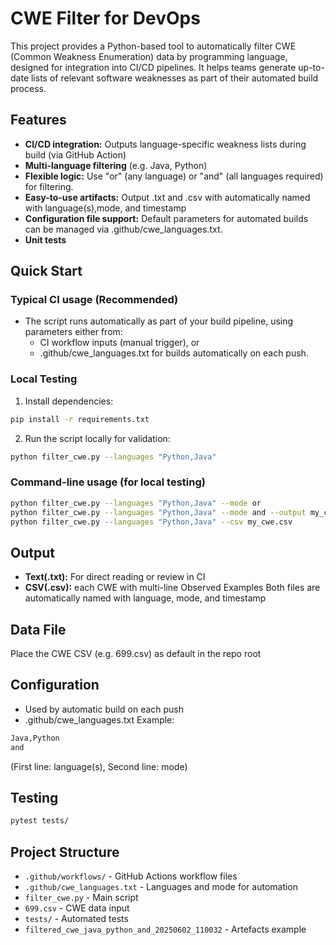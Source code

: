 # CWE Filter for DevOps

This project provides a Python-based tool to automatically filter CWE (Common Weakness Enumeration) data by programming language, designed for integration into CI/CD pipelines.
It helps teams generate up-to-date lists of relevant software weaknesses as part of their automated build process.

## Features

- **CI/CD integration:** Outputs language-specific weakness lists during build (via GitHub Action)
- **Multi-language filtering** (e.g. Java, Python)
- **Flexible logic:** Use "or" (any language) or "and" (all languages required) for filtering.
- **Easy-to-use artifacts:** Output .txt and .csv with automatically named with language(s),mode, and timestamp
- **Configuration file support:** Default parameters for automated builds can be managed via .github/cwe_languages.txt.
- **Unit tests**

## Quick Start

### Typical CI usage (Recommended)

- The script runs automatically as part of your build pipeline, using parameters either from:
    - CI workflow inputs (manual trigger), or
    - .github/cwe_languages.txt for builds automatically on each push.

### Local Testing

1. Install dependencies:
```bash
pip install -r requirements.txt
```
2. Run the script locally for validation:
```bash
python filter_cwe.py --languages "Python,Java"
```
### Command-line usage (for local testing)

```bash
python filter_cwe.py --languages "Python,Java" --mode or
python filter_cwe.py --languages "Python,Java" --mode and --output my_cwe.txt
python filter_cwe.py --languages "Python,Java" --csv my_cwe.csv
```
## Output
- **Text(.txt):** For direct reading or review in CI
- **CSV(.csv):** each CWE with multi-line Observed Examples
Both files are automatically named with language, mode, and timestamp

## Data File
Place the CWE CSV (e.g. 699.csv) as default in the repo root

## Configuration
- Used by automatic build on each push
- .github/cwe_languages.txt
Example:
```bash
Java,Python
and 
```
(First line: language(s), Second line: mode)

## Testing
```bash
pytest tests/
```
## Project Structure
- `.github/workflows/` - GitHub Actions workflow files
- `.github/cwe_languages.txt` - Languages and mode for automation
- `filter_cwe.py` - Main script
- `699.csv` - CWE data input
- `tests/` - Automated tests
- `filtered_cwe_java_python_and_20250602_110032` - Artefacts example